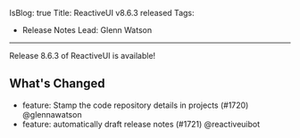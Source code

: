 IsBlog: true
Title: ReactiveUI v8.6.3 released
Tags: 
  - Release Notes
Lead: Glenn Watson
---

Release 8.6.3 of ReactiveUI is available!

## What's Changed

* feature: Stamp the code repository details in projects (#1720) @glennawatson
* feature: automatically draft release notes (#1721) @reactiveuibot
